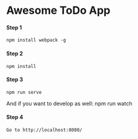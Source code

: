 # Awesome ToDo App

#### Step 1
	npm install webpack -g

#### Step 2
	npm install

#### Step 3
	npm run serve

And if you want to develop as well:
	npm run watch

#### Step 4
	Go to http://localhost:8080/